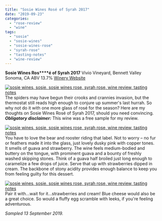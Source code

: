 ```yaml
---
title: "Sosie Wines Rosé of Syrah 2017"
date: "2019-09-23"
categories: 
  - "rose-review"
  - "wine"
tags: 
  - "sosie"
  - "sosie-wines"
  - "sosie-wines-rose"
  - "syrah-rose"
  - "tasting-notes"
  - "wine-review"
---
```


**Sosie Wines Ros****é of Syrah 2017** Vivio Vineyard, Bennett Valley Sonoma, CA ABV 13.7% [Winery Website](https://www.sosiewines.com/Wines)

[![sosie wines, sosie, sosie wines rose, syrah rose, wine review, tasting notes](https://thegourmez.com/wp-content/uploads/sites/5/2019/09/IMG_20190913_185809-399x500.jpg)](https://thegourmez.com/wp-content/uploads/sites/5/2019/09/IMG_20190913_185809.jpg)The spiders may have begun their crooks and crannies invasion, but the thermostat still reads high enough to conjure up summer's last hurrah. So why not do it with one more glass of rosé for the season? Here are my thoughts on Sosie Wines Rosé of Syrah 2017, should you need convincing. **_Obligatory disclaimer:_** This wine was a free sample for my review.

[![sosie wines, sosie, sosie wines rose, syrah rose, wine review, tasting notes](https://thegourmez.com/wp-content/uploads/sites/5/2019/09/IMG_20190913_184707-339x500.jpg)](https://thegourmez.com/wp-content/uploads/sites/5/2019/09/IMG_20190913_184707.jpg)You have to love the bear and rooster riding that label. Not to worry – no fur or feathers made it into the glass, just lovely dusky pink with copper tones. It smells of guava and strawberry. The wine feels medium-bodied and buttery on the tongue, with prominent guava and a bounty of freshly washed skipping stones. Think of a guava half broiled just long enough to caramelize a few drops of juice. Serve that up with strawberries dipped in cream. The backbone of stony acidity provides enough balance to keep you from feeling guilty for this dessert.

[![sosie wines, sosie, sosie wines rose, syrah rose, wine review, tasting notes](https://thegourmez.com/wp-content/uploads/sites/5/2019/09/IMG_20190913_185441-500x453.jpg)](https://thegourmez.com/wp-content/uploads/sites/5/2019/09/IMG_20190913_185441.jpg)Pair it with…wait for it…strawberries and cream! Blue cheese would also be a great choice. So would a fluffy egg scramble with leeks, if you're feeling adventurous.

_Sampled 13 September 2019._
